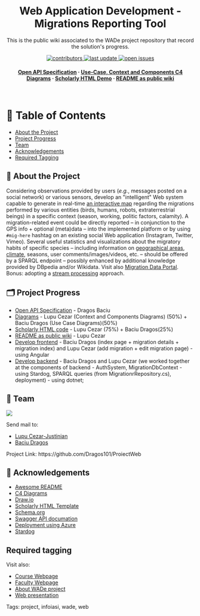 <div align="center">
  <h1>Web Application Development - Migrations Reporting Tool</h1> 
  
  <p>
    This is the public wiki associated to the WADe project repository that record the solution's progress. 
  </p>
  
  
<!-- Badges -->
<p>
  <a href="https://github.com/Dragos101/ProiectWeb/graphs/contributors">
    <img src="https://img.shields.io/github/contributors/Dragos101/ProiectWeb" alt="contributors" />
  </a>
  <a href="">
    <img src="https://img.shields.io/github/last-commit/Dragos101/ProiectWeb" alt="last update" />
  </a>
  <a href="https://github.com/Dragos101/ProiectWeb/issues/">
    <img src="https://img.shields.io/github/issues/Dragos101/ProiectWeb" alt="open issues" />
</p>
   
<h4>
    <a href="https://app.swaggerhub.com/apis/DragosBaciu/MIR-Template/1.0.0#/Migrations/get_migration__userId_">Open API Specification</a>
  <span> · </span>
    <a href="https://github.com/Dragos101/ProiectWeb/tree/main/Documentation/Diagrams">Use-Case, Context and Components C4 Diagrams</a>
  <span> · </span>
    <a href="https://htmlpreview.github.io/?https://github.com/Dragos101/ProiectWeb/blob/main/Documentation/Scholarly/index.html">Scholarly HTML Demo</a>
  <span> · </span>
    <a href="https://github.com/Dragos101/ProiectWeb/blob/main/README.md">README as public wiki</a>
  </h4>
</div>

<br />

<!-- Table of Contents -->
# :notebook_with_decorative_cover: Table of Contents

- [About the Project](#star2-about-the-project)
- [Project Progress](#card_index_dividers-project-progress)
- [Team](#handshake-team)
- [Acknowledgements](#gem-acknowledgements)
- [Required Tagging](#required-tagging)

  

<!-- About the Project -->
## :star2: About the Project 

Considering observations provided by users (<em>e.g.</em>, messages posted on a social network) or various sensors, develop an "intelligent"
Web system capable to generate in real-time <a href="https://wiki.openstreetmap.org/wiki/Develop" title="Details">an interactive map</a> regarding the migrations performed by various entities (birds, humans, robots, extraterrestrial beings) in a specific context (season, working, politic factors, calamity). A migration-related event could be directly reported – in conjunction to the GPS info + optional (meta)data – into the implemented platform or by using <code>#mig-here</code> hashtag on an existing social Web application (Instagram, Twitter, Vimeo). Several useful statistics and visualizations about the migratory habits of specific species – including information on <a href="http://www.geonames.org/ontology/documentation.html" title="Details about GeoNames">geographical areas</a>, <a href="https://github.com/caesar0301/awesome-public-datasets#climate-weather" title="Climate/Weather data sources">climate</a>, seasons, user comments/images/videos, etc. – should be offered by a SPARQL endpoint – possibly enhanced by additional knowledge provided by DBpedia and/or Wikidata. Visit also <a href="https://www.migrationdataportal.org/" title="Migration Data Portal">Migration Data Portal</a>. Bonus: adopting a <a href="https://manuzhang.github.io/awesome-streaming/" title="Resources of interest">stream processing</a> approach.</p>

## :card_index_dividers: Project Progress

  - [Open API Specification](https://app.swaggerhub.com/apis/DragosBaciu/MIR-Template) - Dragos Baciu
  - [Diagrams](https://github.com/Dragos101/ProiectWeb/tree/main/Documentation/Diagrams) - Lupu Cezar (Context and Components Diagrams) (50%) + Baciu Dragos (Use Case Diagrams)(50%)
  - [Scholarly HTML code](https://github.com/Dragos101/ProiectWeb/blob/main/Documentation/Scholarly/index.html) - Lupu Cezar (75%) + Baciu Dragos(25%)
  - [README as public wiki](https://github.com/Dragos101/ProiectWeb/blob/main/README.md) - Lupu Cezar
  - [Develop frontend](https://github.com/Dragos101/ProiectWeb/tree/main/UI/mir-frontend) - Baciu Dragos (index page + migration details + migration index) and Lupu Cezar (add migration + edit migration page) - using Angular
  - [Develop backend](https://github.com/Dragos101/ProiectWeb/tree/main/BackEnd/mir-backend/mir-backend) - Baciu Dragos and Lupu Cezar (we worked together at the components of backend - AuthSystem, MigrationDbContext - using Stardog, SPARQL queries (from MigrationrRepository.cs), deployment) - using dotnet;

## :handshake: Team

<a href="https://github.com/Dragos101/ProiectWeb/graphs/contributors">
  <img src="https://contrib.rocks/image?repo=Dragos101/ProiectWeb" />
</a>

Send mail to:
<ul>
 <li>
   <a href="mailto:cezarlupu2012@gmail.com">Lupu Cezar-Justinian</a>
 </li>
 <li>
   <a href="mailto:baciu.dragos17@gmail.com">Baciu Dragos</a>
 </li>
</ul>
Project Link: https://github.com/Dragos101/ProiectWeb


<!-- Acknowledgments -->
## :gem: Acknowledgements

 - [Awesome README](https://github.com/Louis3797/awesome-readme-template/)
 - [C4 Diagrams](https://c4model.com/)
 - [Draw.io](https://www.drawio.com/)
 - [Scholarly HTML Template](https://w3c.github.io/scholarly-html/)
 - [Schema.org](https://schema.org/)
 - [Swagger API documation](https://swagger.io/solutions/api-documentation/)
 - [Deployment using Azure](https://azure.microsoft.com/)
 - [Stardog](https://www.stardog.com/)

## Required tagging

Visit also:
 - <wade> <a href="https://profs.info.uaic.ro/~busaco/teach/courses/wade/" title="WADe">Course Webpage</a></wade>
 - <infoiasi><a href="https://www.info.uaic.ro/" title="FII">Faculty Webpage</a></infoiasi>
 - <project><a href="https://profs.info.uaic.ro/~busaco/teach/courses/wade/web-projects.html" title="WADe projects">About WADe project</a></project>
 - <web><a href="https://profs.info.uaic.ro/~busaco/teach/courses/wade/web-film.html" title="Web presentation">Web presentation</a></web>

Tags: project, infoiasi, wade, web
<!-- Or, maybe, this is a better practice - 
<ul>
  <li class="wade">
    <a href="https://profs.info.uaic.ro/~busaco/teach/courses/wade/" title="WADe">Course Webpage</a>
  </li>
  <li class="infoiasi">
    <a href="https://www.info.uaic.ro/" title="FII">Faculty Webpage</a>
  </li>
  <li class="project">
    <a href="https://profs.info.uaic.ro/~busaco/teach/courses/wade/web-projects.html" title="WADe projects">About WADe project</a>
  </li>
  <li class="web">
    <a href="https://profs.info.uaic.ro/~busaco/teach/courses/wade/web-film.html" title="Web presentation">Web presentation</a>
  </li>
</ul>
-->

<!-- Or in this way

  <meta name="keywords" content="project, infoiasi, wade, web">
  
    <section id="project">
      <h2>Project</h2>
    </section>

-->
